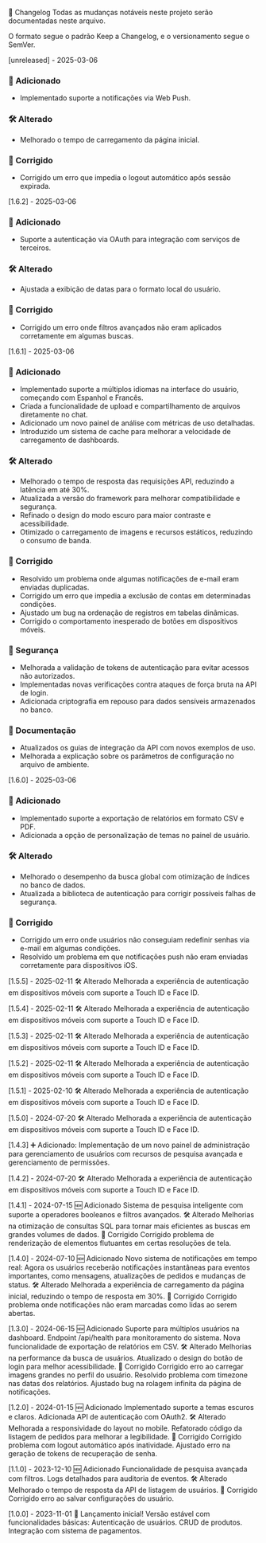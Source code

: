 📜 Changelog
Todas as mudanças notáveis neste projeto serão documentadas neste arquivo.

O formato segue o padrão Keep a Changelog, e o versionamento segue o SemVer.

[unreleased] - 2025-03-06

### 🚀 Adicionado
- Implementado suporte a notificações via Web Push.

### 🛠️ Alterado
- Melhorado o tempo de carregamento da página inicial.

### 🐞 Corrigido
- Corrigido um erro que impedia o logout automático após sessão expirada.


[1.6.2] - 2025-03-06

### 🚀 Adicionado
- Suporte a autenticação via OAuth para integração com serviços de terceiros.

### 🛠️ Alterado
- Ajustada a exibição de datas para o formato local do usuário.

### 🐞 Corrigido
- Corrigido um erro onde filtros avançados não eram aplicados corretamente em algumas buscas.


[1.6.1] - 2025-03-06

### 🚀 Adicionado
- Implementado suporte a múltiplos idiomas na interface do usuário, começando com Espanhol e Francês.
- Criada a funcionalidade de upload e compartilhamento de arquivos diretamente no chat.
- Adicionado um novo painel de análise com métricas de uso detalhadas.
- Introduzido um sistema de cache para melhorar a velocidade de carregamento de dashboards.

### 🛠️ Alterado
- Melhorado o tempo de resposta das requisições API, reduzindo a latência em até 30%.
- Atualizada a versão do framework para melhorar compatibilidade e segurança.
- Refinado o design do modo escuro para maior contraste e acessibilidade.
- Otimizado o carregamento de imagens e recursos estáticos, reduzindo o consumo de banda.

### 🐞 Corrigido
- Resolvido um problema onde algumas notificações de e-mail eram enviadas duplicadas.
- Corrigido um erro que impedia a exclusão de contas em determinadas condições.
- Ajustado um bug na ordenação de registros em tabelas dinâmicas.
- Corrigido o comportamento inesperado de botões em dispositivos móveis.

### 🔐 Segurança
- Melhorada a validação de tokens de autenticação para evitar acessos não autorizados.
- Implementadas novas verificações contra ataques de força bruta na API de login.
- Adicionada criptografia em repouso para dados sensíveis armazenados no banco.

### 📘 Documentação
- Atualizados os guias de integração da API com novos exemplos de uso.
- Melhorada a explicação sobre os parâmetros de configuração no arquivo de ambiente.


[1.6.0] - 2025-03-06

### 🚀 Adicionado
- Implementado suporte a exportação de relatórios em formato CSV e PDF.
- Adicionada a opção de personalização de temas no painel de usuário.

### 🛠️ Alterado
- Melhorado o desempenho da busca global com otimização de índices no banco de dados.
- Atualizada a biblioteca de autenticação para corrigir possíveis falhas de segurança.

### 🐞 Corrigido
- Corrigido um erro onde usuários não conseguiam redefinir senhas via e-mail em algumas condições.
- Resolvido um problema em que notificações push não eram enviadas corretamente para dispositivos iOS.


[1.5.5] - 2025-02-11
🛠️ Alterado
Melhorada a experiência de autenticação em dispositivos móveis com suporte a Touch ID e Face ID.

[1.5.4] - 2025-02-11
🛠️ Alterado
Melhorada a experiência de autenticação em dispositivos móveis com suporte a Touch ID e Face ID.

[1.5.3] - 2025-02-11
🛠️ Alterado
Melhorada a experiência de autenticação em dispositivos móveis com suporte a Touch ID e Face ID.

[1.5.2] - 2025-02-11
🛠️ Alterado
Melhorada a experiência de autenticação em dispositivos móveis com suporte a Touch ID e Face ID.

[1.5.1] - 2025-02-10
🛠️ Alterado
Melhorada a experiência de autenticação em dispositivos móveis com suporte a Touch ID e Face ID.

[1.5.0] - 2024-07-20
🛠️ Alterado
Melhorada a experiência de autenticação em dispositivos móveis com suporte a Touch ID e Face ID.

[1.4.3]
➕ Adicionado:
Implementação de um novo painel de administração para gerenciamento de usuários com recursos de pesquisa avançada e gerenciamento de permissões.

[1.4.2] - 2024-07-20
🛠️ Alterado
Melhorada a experiência de autenticação em dispositivos móveis com suporte a Touch ID e Face ID.

[1.4.1] - 2024-07-15
🆕 Adicionado
Sistema de pesquisa inteligente com suporte a operadores booleanos e filtros avançados.
🛠️ Alterado
Melhorias na otimização de consultas SQL para tornar mais eficientes as buscas em grandes volumes de dados.
🐛 Corrigido
Corrigido problema de renderização de elementos flutuantes em certas resoluções de tela.

[1.4.0] - 2024-07-10
🆕 Adicionado
Novo sistema de notificações em tempo real: Agora os usuários receberão notificações instantâneas para eventos importantes, como mensagens, atualizações de pedidos e mudanças de status.
🛠️ Alterado
Melhorada a experiência de carregamento da página inicial, reduzindo o tempo de resposta em 30%.
🐛 Corrigido
Corrigido problema onde notificações não eram marcadas como lidas ao serem abertas.

[1.3.0] - 2024-06-15
🆕 Adicionado
Suporte para múltiplos usuários na dashboard.
Endpoint /api/health para monitoramento do sistema.
Nova funcionalidade de exportação de relatórios em CSV.
🛠️ Alterado
Melhorias na performance da busca de usuários.
Atualizado o design do botão de login para melhor acessibilidade.
🐛 Corrigido
Corrigido erro ao carregar imagens grandes no perfil do usuário.
Resolvido problema com timezone nas datas dos relatórios.
Ajustado bug na rolagem infinita da página de notificações.

[1.2.0] - 2024-01-15
🆕 Adicionado
Implementado suporte a temas escuros e claros.
Adicionada API de autenticação com OAuth2.
🛠️ Alterado
Melhorada a responsividade do layout no mobile.
Refatorado código da listagem de pedidos para melhorar a legibilidade.
🐛 Corrigido
Corrigido problema com logout automático após inatividade.
Ajustado erro na geração de tokens de recuperação de senha.

[1.1.0] - 2023-12-10
🆕 Adicionado
Funcionalidade de pesquisa avançada com filtros.
Logs detalhados para auditoria de eventos.
🛠️ Alterado
Melhorado o tempo de resposta da API de listagem de usuários.
🐛 Corrigido
Corrigido erro ao salvar configurações do usuário.

[1.0.0] - 2023-11-01
🚀 Lançamento inicial!
Versão estável com funcionalidades básicas:
Autenticação de usuários.
CRUD de produtos.
Integração com sistema de pagamentos.

